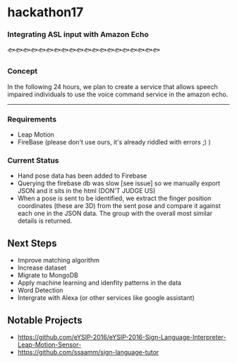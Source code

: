 # hackathon17
### Integrating ASL input with Amazon Echo
🐟🐟🐟🐟🐟🐟🐟🐟🐟🐟🐟🐟🐟🐟🐟🐟🐟🐟🐟🐟
### Concept
In the following 24 hours, we plan to create a service that allows speech impaired individuals to use the voice command service in the amazon echo. 

----

### Requirements
* Leap Motion
* FireBase (please don't use ours, it's already riddled with errors ;) )

### Current Status
* Hand pose data has been added to Firebase
* Querying the firebase db was slow [see issue] so we manually export JSON and it sits in the html (DON'T JUDGE US)
* When a pose is sent to be identified, we extract the finger position coordinates (these are 3D) from the sent pose and compare it against each one in the JSON data. The group with the overall most similar details is returned.

## Next Steps
* Improve matching algorithm
* Increase dataset
* Migrate to MongoDB
* Apply machine learning and idenfity patterns in the data
* Word Detection 
* Intergrate with Alexa (or other services like google assistant)   

## Notable Projects
* https://github.com/eYSIP-2016/eYSIP-2016-Sign-Language-Interpreter-Leap-Motion-Sensor-
* https://github.com/ssaamm/sign-language-tutor
